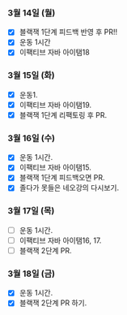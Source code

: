 ### 3월 14일 (월)
- [X] 블랙잭 1단계 피드백 반영 후 PR!!
- [X] 운동 1시간
- [X] 이팩티브 자바 아이탬18

### 3월 15일 (화)
- [X] 운동1.
- [X] 이팩티브 자바 아이탬19.
- [X] 블랙잭 1단계 리팩토링 후 PR. 

### 3월 16일 (수)
- [X] 운동 1시간.
- [X] 이팩티브 자바 아이탬15.
- [X] 블랙잭 1단계 피드백오면 PR. 
- [X] 졸다가 못들은 네오강의 다시보기. 

### 3월 17일 (목)
- [ ] 운동 1시간.
- [ ] 이팩티브 자바 아이탬16, 17.
- [ ] 블랙잭 2단계 PR.

### 3월 18일 (금)
- [X] 운동 1시간.
- [X] 블랙잭 2단계 PR 하기.
